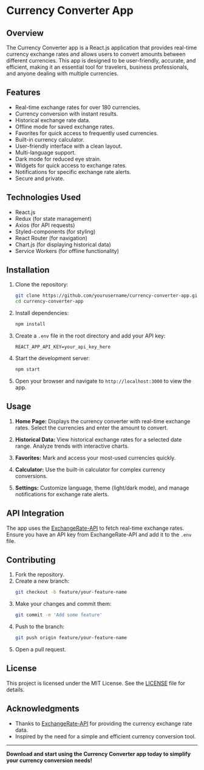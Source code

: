 # Currency Converter App

## Overview
The Currency Converter app is a React.js application that provides real-time currency exchange rates and allows users to convert amounts between different currencies. This app is designed to be user-friendly, accurate, and efficient, making it an essential tool for travelers, business professionals, and anyone dealing with multiple currencies.

## Features
- Real-time exchange rates for over 180 currencies.
- Currency conversion with instant results.
- Historical exchange rate data.
- Offline mode for saved exchange rates.
- Favorites for quick access to frequently used currencies.
- Built-in currency calculator.
- User-friendly interface with a clean layout.
- Multi-language support.
- Dark mode for reduced eye strain.
- Widgets for quick access to exchange rates.
- Notifications for specific exchange rate alerts.
- Secure and private.

## Technologies Used
- React.js
- Redux (for state management)
- Axios (for API requests)
- Styled-components (for styling)
- React Router (for navigation)
- Chart.js (for displaying historical data)
- Service Workers (for offline functionality)

## Installation
1. Clone the repository:
    ```bash
    git clone https://github.com/yourusername/currency-converter-app.git
    cd currency-converter-app
    ```

2. Install dependencies:
    ```bash
    npm install
    ```

3. Create a `.env` file in the root directory and add your API key:
    ```plaintext
    REACT_APP_API_KEY=your_api_key_here
    ```

4. Start the development server:
    ```bash
    npm start
    ```

5. Open your browser and navigate to `http://localhost:3000` to view the app.

## Usage
1. **Home Page:** Displays the currency converter with real-time exchange rates. Select the currencies and enter the amount to convert.

2. **Historical Data:** View historical exchange rates for a selected date range. Analyze trends with interactive charts.

3. **Favorites:** Mark and access your most-used currencies quickly.

4. **Calculator:** Use the built-in calculator for complex currency conversions.

5. **Settings:** Customize language, theme (light/dark mode), and manage notifications for exchange rate alerts.

## API Integration
The app uses the [ExchangeRate-API](https://www.exchangerate-api.com/) to fetch real-time exchange rates. Ensure you have an API key from ExchangeRate-API and add it to the `.env` file.

## Contributing
1. Fork the repository.
2. Create a new branch:
    ```bash
    git checkout -b feature/your-feature-name
    ```
3. Make your changes and commit them:
    ```bash
    git commit -m 'Add some feature'
    ```
4. Push to the branch:
    ```bash
    git push origin feature/your-feature-name
    ```
5. Open a pull request.

## License
This project is licensed under the MIT License. See the [LICENSE](LICENSE) file for details.

## Acknowledgments
- Thanks to [ExchangeRate-API](https://www.exchangerate-api.com/) for providing the currency exchange rate data.
- Inspired by the need for a simple and efficient currency conversion tool.

---

**Download and start using the Currency Converter app today to simplify your currency conversion needs!**
